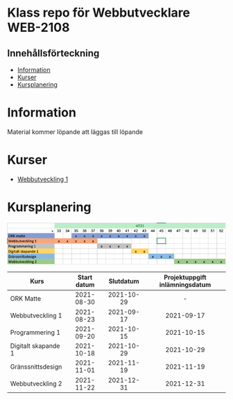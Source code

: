 # Klass repo för Webbutvecklare WEB-2108

## Innehållsförteckning

- [Information](#information)
- [Kurser](#kurser)
- [Kursplanering](#kursplanering)

# Information

Material kommer löpande att läggas till löpande

# Kurser

- [Webbutveckling 1](webbutveckling_1)

# Kursplanering

![](img/langsjal_ht21.png)

| Kurs                | Start datum | Slutdatum  | Projektuppgift inlämningsdatum |
| ------------------- | :---------: | :--------: | :----------------------------: |
| ORK Matte           | 2021-08-30  | 2021-10-29 | - |
| Webbutveckling 1    | 2021-08-23  | 2021-09-17 | 2021-09-17 |
| Programmering 1     | 2021-09-20  | 2021-10-15 | 2021-10-15 |
| Digitalt skapande 1 | 2021-10-18  | 2021-10-29 | 2021-10-29 |
| Gränssnittsdesign   | 2021-11-01  | 2021-11-19 | 2021-11-19 | 
| Webbutveckling 2    | 2021-11-22  | 2021-12-31 | 2021-12-31 |
